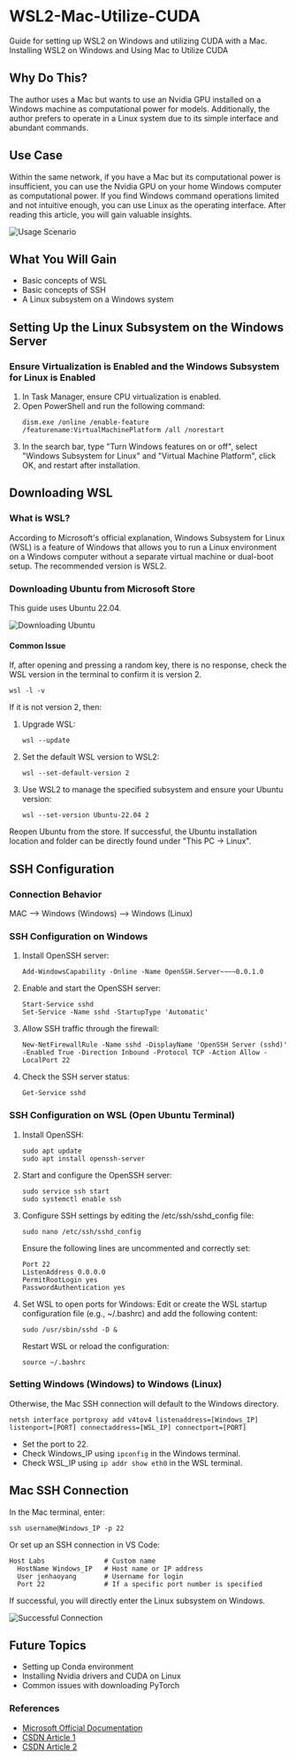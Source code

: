 # WSL2-Mac-Utilize-CUDA
Guide for setting up WSL2 on Windows and utilizing CUDA with a Mac. Installing WSL2 on Windows and Using Mac to Utilize CUDA

## Why Do This?
The author uses a Mac but wants to use an Nvidia GPU installed on a Windows machine as computational power for models. Additionally, the author prefers to operate in a Linux system due to its simple interface and abundant commands.

## Use Case
Within the same network, if you have a Mac but its computational power is insufficient, you can use the Nvidia GPU on your home Windows computer as computational power. If you find Windows command operations limited and not intuitive enough, you can use Linux as the operating interface. After reading this article, you will gain valuable insights.

![Usage Scenario](https://hackmd.io/_uploads/HJGZRCnY0.jpg)

## What You Will Gain
- Basic concepts of WSL
- Basic concepts of SSH
- A Linux subsystem on a Windows system

## Setting Up the Linux Subsystem on the Windows Server

### Ensure Virtualization is Enabled and the Windows Subsystem for Linux is Enabled
1. In Task Manager, ensure CPU virtualization is enabled.
2. Open PowerShell and run the following command:
    ```shell
    dism.exe /online /enable-feature /featurename:VirtualMachinePlatform /all /norestart
    ```
3. In the search bar, type "Turn Windows features on or off", select "Windows Subsystem for Linux" and "Virtual Machine Platform", click OK, and restart after installation.

## Downloading WSL

### What is WSL?
According to Microsoft's official explanation, Windows Subsystem for Linux (WSL) is a feature of Windows that allows you to run a Linux environment on a Windows computer without a separate virtual machine or dual-boot setup. The recommended version is WSL2.

### Downloading Ubuntu from Microsoft Store
This guide uses Ubuntu 22.04.

![Downloading Ubuntu](https://hackmd.io/_uploads/BJvWX0nKR.png)

#### Common Issue
If, after opening and pressing a random key, there is no response, check the WSL version in the terminal to confirm it is version 2.

```shell
wsl -l -v
```
If it is not version 2, then:
1. Upgrade WSL:
    ```shell
    wsl --update
    ```
2. Set the default WSL version to WSL2:
    ```shell
    wsl --set-default-version 2
    ```
3. Use WSL2 to manage the specified subsystem and ensure your Ubuntu version:
    ```shell
    wsl --set-version Ubuntu-22.04 2
    ```

Reopen Ubuntu from the store. If successful, the Ubuntu installation location and folder can be directly found under "This PC -> Linux".

## SSH Configuration

### Connection Behavior
MAC --> Windows (Windows) --> Windows (Linux)

### SSH Configuration on Windows
1. Install OpenSSH server:
    ```shell
    Add-WindowsCapability -Online -Name OpenSSH.Server~~~~0.0.1.0
    ```
2. Enable and start the OpenSSH server:
    ```shell
    Start-Service sshd
    Set-Service -Name sshd -StartupType 'Automatic'
    ```
3. Allow SSH traffic through the firewall:
    ```shell
    New-NetFirewallRule -Name sshd -DisplayName 'OpenSSH Server (sshd)' -Enabled True -Direction Inbound -Protocol TCP -Action Allow -LocalPort 22
    ```
4. Check the SSH server status:
    ```shell
    Get-Service sshd
    ```

### SSH Configuration on WSL (Open Ubuntu Terminal)
1. Install OpenSSH:
    ```shell
    sudo apt update
    sudo apt install openssh-server
    ```
2. Start and configure the OpenSSH server:
    ```shell
    sudo service ssh start
    sudo systemctl enable ssh
    ```
3. Configure SSH settings by editing the /etc/ssh/sshd_config file:
    ```shell
    sudo nano /etc/ssh/sshd_config
    ```
    Ensure the following lines are uncommented and correctly set:
    ```
    Port 22
    ListenAddress 0.0.0.0
    PermitRootLogin yes
    PasswordAuthentication yes
    ```
4. Set WSL to open ports for Windows:
    Edit or create the WSL startup configuration file (e.g., ~/.bashrc) and add the following content:
    ```shell
    sudo /usr/sbin/sshd -D &
    ```
    Restart WSL or reload the configuration:
    ```shell
    source ~/.bashrc
    ```

### Setting Windows (Windows) to Windows (Linux)
Otherwise, the Mac SSH connection will default to the Windows directory.
```shell
netsh interface portproxy add v4tov4 listenaddress=[Windows_IP] listenport=[PORT] connectaddress=[WSL_IP] connectport=[PORT]
```
- Set the port to 22.
- Check Windows_IP using `ipconfig` in the Windows terminal.
- Check WSL_IP using `ip addr show eth0` in the WSL terminal.

## Mac SSH Connection
In the Mac terminal, enter:
```shell
ssh username@Windows_IP -p 22
```
Or set up an SSH connection in VS Code:
```shell
Host Labs               # Custom name
  HostName Windows_IP   # Host name or IP address
  User jenhaoyang       # Username for login
  Port 22               # If a specific port number is specified
```
If successful, you will directly enter the Linux subsystem on Windows.

![Successful Connection](https://hackmd.io/_uploads/HJIuTR3tC.png)

## Future Topics
- Setting up Conda environment
- Installing Nvidia drivers and CUDA on Linux
- Common issues with downloading PyTorch

### References
- [Microsoft Official Documentation](https://learn.microsoft.com/en-us/windows/wsl/about)
- [CSDN Article 1](https://blog.csdn.net/qq_40181592/article/details/131393536)
- [CSDN Article 2](https://blog.csdn.net/qq_42973562/article/details/132067549)
